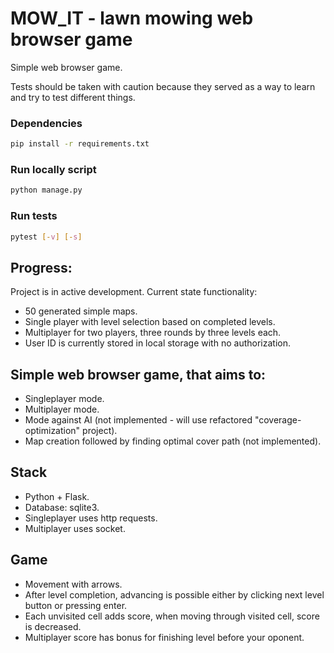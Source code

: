 # MOW_IT - lawn mowing web browser game

Simple web browser game.

Tests should be taken with caution because they served as a way to learn and try to test different things.

### Dependencies

```bash
pip install -r requirements.txt
```

### Run locally script

```bash
python manage.py
```

### Run tests

```bash
pytest [-v] [-s]
```

## Progress:

Project is in active development.
Current state functionality:

-   50 generated simple maps.
-   Single player with level selection based on completed levels.
-   Multiplayer for two players, three rounds by three levels each.
-   User ID is currently stored in local storage with no authorization.

## Simple web browser game, that aims to:

-   Singleplayer mode.
-   Multiplayer mode.
-   Mode against AI (not implemented - will use refactored "coverage-optimization" project).
-   Map creation followed by finding optimal cover path (not implemented).

## Stack

-   Python + Flask.
-   Database: sqlite3.
-   Singleplayer uses http requests.
-   Multiplayer uses socket.

## Game

-   Movement with arrows.
-   After level completion, advancing is possible either by clicking next level button or pressing enter.
-   Each unvisited cell adds score, when moving through visited cell, score is decreased.
-   Multiplayer score has bonus for finishing level before your oponent.
